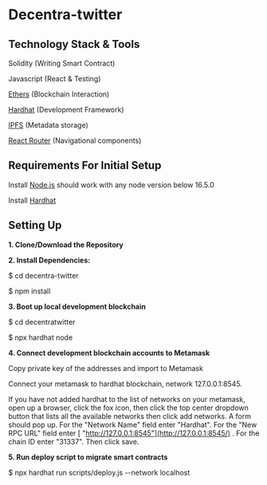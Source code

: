 # Decentra-twitter

## Technology Stack & Tools

Solidity (Writing Smart Contract)

Javascript (React & Testing)

[Ethers](https://docs.ethers.io/v5/)
 (Blockchain Interaction)
 
[Hardhat](https://hardhat.org/)
(Development Framework)

[IPFS](https://ipfs.io/)
(Metadata storage)

[React Router](https://v5.reactrouter.com/)
(Navigational components)

## Requirements For Initial Setup

Install
[Node.js](https://nodejs.org/en/)
should work with any node version below 16.5.0

Install
[Hardhat](https://hardhat.org/)

## Setting Up

**1. Clone/Download the Repository**

**2. Install Dependencies:**


$ cd decentra-twitter

$ npm install

**3. Boot up local development blockchain**

$ cd decentratwitter

$ npx hardhat node

**4. Connect development blockchain accounts to Metamask**

Copy private key of the addresses and import to Metamask

Connect your metamask to hardhat blockchain, network 127.0.0.1:8545.

If you have not added hardhat to the list of networks on your metamask, open up a browser, click the fox icon, then click the top center dropdown button that lists all the available networks then click add networks. A form should pop up. For the "Network Name" field enter "Hardhat". For the "New RPC URL" field enter
[ "http://127.0.0.1:8545"](http://127.0.0.1:8545/)
. For the chain ID enter "31337". Then click save.

**5. Run deploy script to migrate smart contracts**

$ npx hardhat run scripts/deploy.js --network localhost


